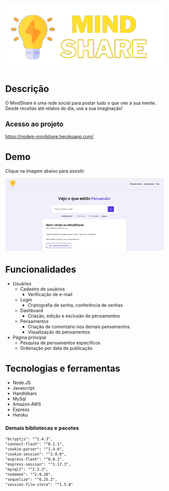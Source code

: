 ![Logo](public/img/readme/logo.png)

# Descrição

O MindShare é uma rede social para postar tudo o que vier à sua mente. Desde receitas até relatos do dia, use a sua imaginação!

## Acesso ao projeto
https://nodejs-mindshare.herokuapp.com/

# Demo
Clique na imagem abaixo para assistir

[![Demo](public/img/readme/home.jpg)](https://youtu.be/zyfSHR4aI58)

# Funcionalidades

* Usuários
  * Cadastro de usuários
    * Verificação de e-mail
  * Login
    * Criptografia de senha, conferência de senhas
  * Dashboard
    * Criação, edição e exclusão de pensamentos
  * Pensamentos
    *  Criação de comentário nos demais pensamentos.
    *  Visualização de pensamentos
 * Página principal
   * Pesquisa de pensamentos especifícos
   * Ordenação por data de publicação

# Tecnologias e ferramentas

* Node.JS
* Javascript
* Handlebars
* MySql
* Amazon AWS
* Express
* Heroku

### Demais bibliotecas e pacotes

    "bcryptjs": "^2.4.3",
    "connect-flash": "^0.1.1",
    "cookie-parser": "^1.4.6",
    "cookie-session": "^2.0.0",
    "express-flash": "^0.0.2",
    "express-session": "^1.17.3",
    "mysql2": "^2.3.3",
    "nodemon": "^2.0.20",
    "sequelize": "^6.25.2",
    "session-file-store": "^1.5.0"